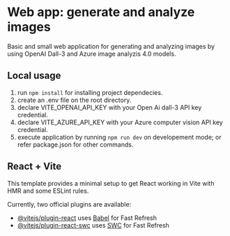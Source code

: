 # Web app: generate and analyze images
Basic and small web application for generating and analyzing images by using OpenAI Dall-3 and Azure image analyzis 4.0 models.

## Local usage
1. run `npm install` for installing project dependecies.
2. create an .env file on the root directory.
3. declare VITE_OPENAI_API_KEY with your Open Ai dall-3 API key credential.
4. declare VITE_AZURE_API_KEY with your Azure computer vision API key credential.
5. execute application by running `npm run dev` on developement mode; or refer package.json for other commands.
   
## React + Vite
This template provides a minimal setup to get React working in Vite with HMR and some ESLint rules.

Currently, two official plugins are available:

- [@vitejs/plugin-react](https://github.com/vitejs/vite-plugin-react/blob/main/packages/plugin-react/README.md) uses [Babel](https://babeljs.io/) for Fast Refresh
- [@vitejs/plugin-react-swc](https://github.com/vitejs/vite-plugin-react-swc) uses [SWC](https://swc.rs/) for Fast Refresh
